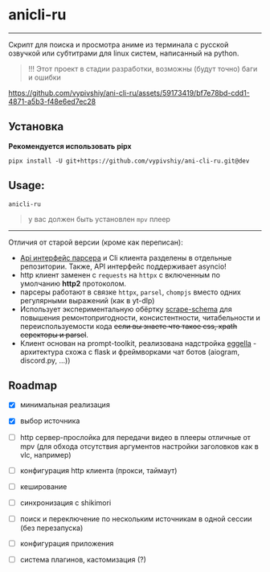 # anicli-ru

___
Скрипт для поиска и просмотра аниме из терминала с русской озвучкой или субтитрами для linux систем, 
написанный на python.

> !!! Этот проект в стадии разработки, возможны (будут точно) баги и ошибки

https://github.com/vypivshiy/ani-cli-ru/assets/59173419/bf7e78bd-cdd1-4871-a5b3-f48e6ed7ec28

## Установка

**Рекомендуется использовать pipx**

```shell
pipx install -U git+https://github.com/vypivshiy/ani-cli-ru.git@dev 
```

## Usage:
```shell
anicli-ru

```

> у вас должен быть установлен `mpv` плеер

---
Отличия от старой версии (кроме как переписан):

- [Api интерфейс парсера](https://github.com/vypivshiy/anicli-api/tree/dev) и Cli клиента 
разделены в отдельные репозитории. Также, API интерфейс поддерживает asyncio!
- http клиент заменен с `requests` на `httpx` с включенным по умолчанию **http2** протоколом.
- парсеры работают в связке `httpx`, `parsel`, `chompjs` вместо одних регулярными выражений (как в yt-dlp)
- Использует экспериментальную обёртку [scrape-schema](https://github.com/vypivshiy/scrape-schema) для 
повышения ремонтопригодности, консистентности, читабельности и переиспользуемости кода 
~~если вы знаете что такое css, xpath серекторы и parsel~~.
- Клиент основан на prompt-toolkit, реализована надстройка [eggella](https://github.com/vypivshiy/eggella) - 
архитектура схожа с flask и фреймворками чат ботов (aiogram, discord.py, ...))


## Roadmap
- [x] минимальная реализация
- [x] выбор источника
- [ ] http сервер-прослойка для передачи видео в плееры отличные от mpv (для обхода отсутствия 
аргументов настройки заголовков как в vlc, например)
- [ ] конфигурация http клиента (прокси, таймаут)
- [ ] кеширование
- [ ] синхронизация с shikimori
- [ ] поиск и переключение по нескольким источникам в одной сессии (без перезапуска)
- [ ] конфигурация приложения
- [ ] система плагинов, кастомизация (?)



